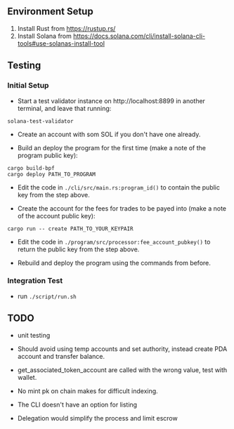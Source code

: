 ## Environment Setup
1. Install Rust from https://rustup.rs/
2. Install Solana from https://docs.solana.com/cli/install-solana-cli-tools#use-solanas-install-tool

## Testing

### Initial Setup

- Start a test validator instance on http://localhost:8899 in another terminal, and leave that running:

```
solana-test-validator
```

- Create an account with som SOL if you don't have one already.

- Build an deploy the program for the first time (make a note of the program public key):

```
cargo build-bpf
cargo deploy PATH_TO_PROGRAM
```

- Edit the code in `./cli/src/main.rs:program_id()` to contain the public key from the step above.

- Create the account for the fees for trades to be payed into (make a note of the account public key):

```
cargo run -- create PATH_TO_YOUR_KEYPAIR
```

- Edit the code in `./program/src/processor:fee_account_pubkey()` to return the public key from the step above.

- Rebuild and deploy the program using the commands from before.

### Integration Test

- run `./script/run.sh`

## TODO
- unit testing
- Should avoid using temp accounts and set authority, instead create PDA account and transfer balance.

- get_associated_token_account are called with the wrong value, test with wallet.
- No mint pk on chain makes for difficult indexing.
- The CLI doesn't have an option for listing
- Delegation would simplify the process and limit escrow